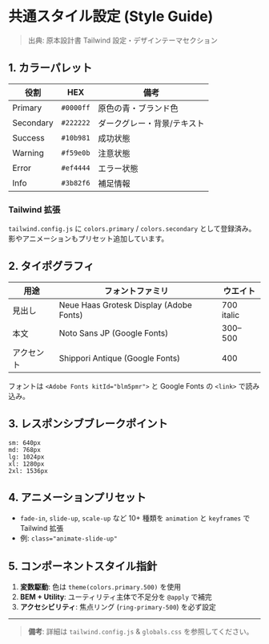 # 共通スタイル設定 (Style Guide)

> 出典: 原本設計書 Tailwind 設定・デザインテーマセクション

## 1. カラーパレット

| 役割      | HEX       | 備考                        |
| --------- | --------- | --------------------------- |
| Primary   | `#0000ff` | 原色の青・ブランド色        |
| Secondary | `#222222` | ダークグレー・背景/テキスト |
| Success   | `#10b981` | 成功状態                    |
| Warning   | `#f59e0b` | 注意状態                    |
| Error     | `#ef4444` | エラー状態                  |
| Info      | `#3b82f6` | 補足情報                    |

### Tailwind 拡張

`tailwind.config.js` に `colors.primary` / `colors.secondary` として登録済み。影やアニメーションもプリセット追加しています。

## 2. タイポグラフィ

| 用途       | フォントファミリ                        | ウエイト   |
| ---------- | --------------------------------------- | ---------- |
| 見出し     | Neue Haas Grotesk Display (Adobe Fonts) | 700 italic |
| 本文       | Noto Sans JP (Google Fonts)             | 300–500    |
| アクセント | Shippori Antique (Google Fonts)         | 400        |

フォントは `<Adobe Fonts kitId="blm5pmr">` と Google Fonts の `<link>` で読み込み。

## 3. レスポンシブブレークポイント

```
sm: 640px
md: 768px
lg: 1024px
xl: 1280px
2xl: 1536px
```

## 4. アニメーションプリセット

- `fade-in`, `slide-up`, `scale-up` など 10+ 種類を `animation` と `keyframes` で Tailwind 拡張
- 例: `class="animate-slide-up"`

## 5. コンポーネントスタイル指針

1. **変数駆動**: 色は `theme(colors.primary.500)` を使用
2. **BEM + Utility**: ユーティリティ主体で不足分を `@apply` で補完
3. **アクセシビリティ**: 焦点リング (`ring-primary-500`) を必ず設定

---

> **備考**: 詳細は `tailwind.config.js` & `globals.css` を参照してください。

